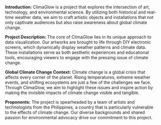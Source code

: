 

**Introduction:**
ClimaGlow is a project that explores the intersection of art, technology, and environmental science. By utilizing both historical and real-time weather data, we aim to craft artistic objects and installations that not only captivate audiences but also raise awareness about global climate change.

**Project Description:**
The core of ClimaGlow lies in its unique approach to data visualization. Our artworks are brought to life through DIY electronic screens, which dynamically display weather patterns and climate data. These installations serve as both aesthetic experiences and educational tools, encouraging viewers to engage with the pressing issue of climate change.

**Global Climate Change Context:**
Climate change is a global crisis that affects every corner of the planet. Rising temperatures, extreme weather events, and shifting ecosystems are just a few of the challenges we face. Through ClimaGlow, we aim to highlight these issues and inspire action by making the invisible impacts of climate change visible and tangible.

**Proponents:**
The project is spearheaded by a team of artists and technologists from the Philippines, a country that is particularly vulnerable to the effects of climate change. Our diverse backgrounds and shared passion for environmental advocacy drive our commitment to this project.



